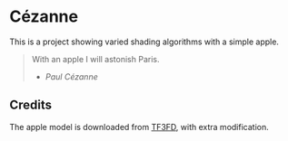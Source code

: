 # Cézanne

This is a project showing varied shading algorithms with a simple apple.

> With an apple I will astonish Paris.
>
> - *Paul Cézanne*

## Credits

The apple model is downloaded from [TF3FD](http://tf3dm.com/3d-model/apple-51047.html), with extra modification.
